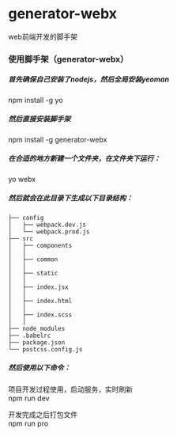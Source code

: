 

# generator-webx
web前端开发的脚手架

### 使用脚手架（generator-webx）

##### 首先确保自己安装了nodejs，然后全局安装yeoman
npm install -g yo

##### 然后直接安装脚手架
npm install -g generator-webx

##### 在合适的地方新建一个文件夹，在文件夹下运行：
yo webx

##### 然后就会在此目录下生成以下目录结构：
```
├── config
│   ├── webpack.dev.js
│   └── webpack.prod.js
├── src
│   ├── components
│   │
│   ├── common
│   │
│   ├── static
│   │
│   ├── index.jsx
│   │
│   ├── index.html
│   │
│   ├── index.scss
│   │
├── node_modules
├── .babelrc
├── package.json
└── postcss.config.js
```

##### 然后使用以下命令：

项目开发过程使用，启动服务，实时刷新</br>
npm run dev

开发完成之后打包文件</br>
npm run pro

